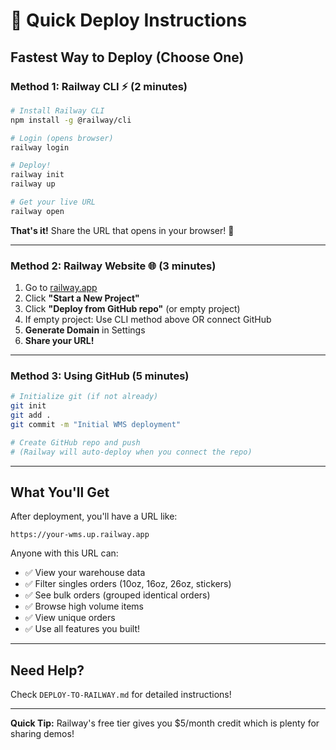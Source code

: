 # 🚀 Quick Deploy Instructions

## Fastest Way to Deploy (Choose One)

### **Method 1: Railway CLI** ⚡ (2 minutes)

```bash
# Install Railway CLI
npm install -g @railway/cli

# Login (opens browser)
railway login

# Deploy!
railway init
railway up

# Get your live URL
railway open
```

**That's it!** Share the URL that opens in your browser! 🎉

---

### **Method 2: Railway Website** 🌐 (3 minutes)

1. Go to [railway.app](https://railway.app)
2. Click **"Start a New Project"**
3. Click **"Deploy from GitHub repo"** (or empty project)
4. If empty project: Use CLI method above OR connect GitHub
5. **Generate Domain** in Settings
6. **Share your URL!**

---

### **Method 3: Using GitHub** (5 minutes)

```bash
# Initialize git (if not already)
git init
git add .
git commit -m "Initial WMS deployment"

# Create GitHub repo and push
# (Railway will auto-deploy when you connect the repo)
```

---

## What You'll Get

After deployment, you'll have a URL like:
```
https://your-wms.up.railway.app
```

Anyone with this URL can:
- ✅ View your warehouse data
- ✅ Filter singles orders (10oz, 16oz, 26oz, stickers)
- ✅ See bulk orders (grouped identical orders)
- ✅ Browse high volume items
- ✅ View unique orders
- ✅ Use all features you built!

---

## Need Help?

Check `DEPLOY-TO-RAILWAY.md` for detailed instructions!

---

**Quick Tip:** Railway's free tier gives you $5/month credit which is plenty for sharing demos!




